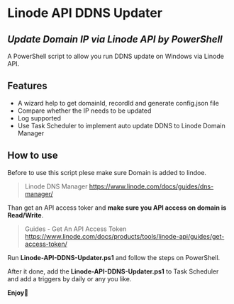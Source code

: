 # Linode API DDNS Updater
## _Update Domain IP via Linode API by PowerShell_

A PowerShell script to allow you run DDNS update on Windows via Linode API.

## Features

- A wizard help to get domainId, recordId and generate config.json file
- Compare whether the IP needs to be updated 
- Log supported
- Use Task Scheduler to implement auto update DDNS to Linode Domain Manager

## How to use

Before to use this script plese make sure Domain is added to lindoe.
> Linode DNS Manager 
> https://www.linode.com/docs/guides/dns-manager/

Than get an API access toker and **make sure you API access on domain is Read/Write**.
> Guides - Get An API Access Token
> https://www.linode.com/docs/products/tools/linode-api/guides/get-access-token/

Run **Linode-API-DDNS-Updater.ps1** and follow the steps on PowerShell.

After it done, add the **Linode-API-DDNS-Updater.ps1** to Task Scheduler and add a triggers by daily or any you like.

**Enjoy🤗**